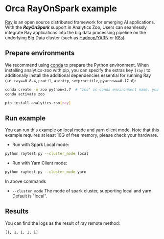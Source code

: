 # Orca RayOnSpark example

[Ray](https://github.com/ray-project/ray) is an open source distributed framework for emerging AI applications. With the _**RayOnSpark**_ support in Analytics Zoo, Users can seamlessly integrate Ray applications into the big data processing pipeline on the underlying Big Data cluster (such as [Hadoop/YARN](../../../../../../readthedocs/source/doc/UserGuide/hadoop.md) or [K8s](../../../../../../readthedocs/source/doc/UserGuide/k8s.md)).

## Prepare environments
We recommend using [conda](https://docs.conda.io/projects/conda/en/latest/user-guide/install/) to prepare the Python environment. 
When installing analytics-zoo with pip, you can specify the extras key `[ray]` to additionally install the additional dependencies essential for running Ray (i.e. `ray==0.8.4`, `psutil`, `aiohttp`, `setproctitle`, `pyarrow==0.17.0`):

```bash
conda create -n zoo python=3.7  # "zoo" is conda environment name, you can use any name you like.
conda activate zoo

pip install analytics-zoo[ray]
```

## Run example
You can run this example on local mode and yarn client mode. Note that this example requires at least 10G of free memory, please check your hardware.

- Run with Spark Local mode:
```bash
python raytest.py --cluster_mode local
```

- Run with Yarn Client mode:
```bash
python raytest.py --cluster_mode yarn
```

In above commands
* `--cluster_mode` The mode of spark cluster, supporting local and yarn. Default is "local".


## Results
You can find the logs as the result of ray remote method:
```
[1, 1, 1, 1, 1]
```
